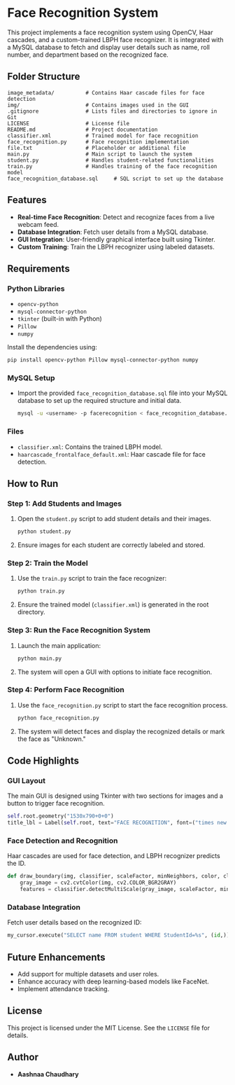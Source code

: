 # Face Recognition System

This project implements a face recognition system using OpenCV, Haar cascades, and a custom-trained LBPH face recognizer. It is integrated with a MySQL database to fetch and display user details such as name, roll number, and department based on the recognized face.

## Folder Structure
```
image_metadata/          # Contains Haar cascade files for face detection
img/                     # Contains images used in the GUI
.gitignore               # Lists files and directories to ignore in Git
LICENSE                  # License file
README.md                # Project documentation
classifier.xml           # Trained model for face recognition
face_recognition.py      # Face recognition implementation
file.txt                 # Placeholder or additional file
main.py                  # Main script to launch the system
student.py               # Handles student-related functionalities
train.py                 # Handles training of the face recognition model
face_recognition_database.sql     # SQL script to set up the database
```

## Features
- **Real-time Face Recognition**: Detect and recognize faces from a live webcam feed.
- **Database Integration**: Fetch user details from a MySQL database.
- **GUI Integration**: User-friendly graphical interface built using Tkinter.
- **Custom Training**: Train the LBPH recognizer using labeled datasets.

## Requirements
### Python Libraries
- `opencv-python`
- `mysql-connector-python`
- `tkinter` (built-in with Python)
- `Pillow`
- `numpy`

Install the dependencies using:
```bash
pip install opencv-python Pillow mysql-connector-python numpy
```

### MySQL Setup
- Import the provided `face_recognition_database.sql` file into your MySQL database to set up the required structure and initial data.
  ```bash
  mysql -u <username> -p facerecognition < face_recognition_database.sql
  ```

### Files
- `classifier.xml`: Contains the trained LBPH model.
- `haarcascade_frontalface_default.xml`: Haar cascade file for face detection.

## How to Run
### Step 1: Add Students and Images
1. Open the `student.py` script to add student details and their images.
   ```bash
   python student.py
   ```
2. Ensure images for each student are correctly labeled and stored.

### Step 2: Train the Model
1. Use the `train.py` script to train the face recognizer:
   ```bash
   python train.py
   ```
2. Ensure the trained model (`classifier.xml`) is generated in the root directory.

### Step 3: Run the Face Recognition System
1. Launch the main application:
   ```bash
   python main.py
   ```
2. The system will open a GUI with options to initiate face recognition.

### Step 4: Perform Face Recognition
1. Use the `face_recognition.py` script to start the face recognition process.
   ```bash
   python face_recognition.py
   ```
2. The system will detect faces and display the recognized details or mark the face as "Unknown."

## Code Highlights
### GUI Layout
The main GUI is designed using Tkinter with two sections for images and a button to trigger face recognition.
```python
self.root.geometry("1530x790+0+0")
title_lbl = Label(self.root, text="FACE RECOGNITION", font=("times new roman", 35, "bold"), bg="white", fg="black")
```

### Face Detection and Recognition
Haar cascades are used for face detection, and LBPH recognizer predicts the ID.
```python
def draw_boundary(img, classifier, scaleFactor, minNeighbors, color, clf):
    gray_image = cv2.cvtColor(img, cv2.COLOR_BGR2GRAY)
    features = classifier.detectMultiScale(gray_image, scaleFactor, minNeighbors)
```

### Database Integration
Fetch user details based on the recognized ID:
```python
my_cursor.execute("SELECT name FROM student WHERE StudentId=%s", (id,))
```

## Future Enhancements
- Add support for multiple datasets and user roles.
- Enhance accuracy with deep learning-based models like FaceNet.
- Implement attendance tracking.

## License
This project is licensed under the MIT License. See the `LICENSE` file for details.

## Author
- **Aashnaa Chaudhary**

